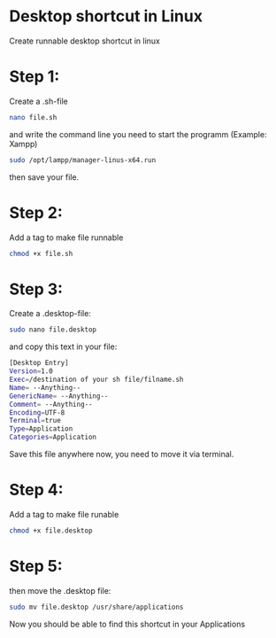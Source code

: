 # Desktop shortcut in Linux
Create runnable desktop shortcut in linux

# Step 1:
Create a .sh-file
```bash
nano file.sh
```

and write the command line you need to start the programm
(Example: Xampp)
```bash
sudo /opt/lampp/manager-linus-x64.run
```

then save your file.

# Step 2:
Add a tag to make file runnable
```bash
chmod +x file.sh
```

# Step 3:
Create a .desktop-file:
```bash
sudo nano file.desktop
```

and copy this text in your file:
```bash
[Desktop Entry]
Version=1.0
Exec=/destination of your sh file/filname.sh
Name= --Anything--
GenericName= --Anything--
Comment= --Anything--
Encoding=UTF-8
Terminal=true
Type=Application
Categories=Application
```

Save this file anywhere now, you need to move it via terminal.

# Step 4:
Add a tag to make file runable

```bash
chmod +x file.desktop
```

# Step 5:
then move the .desktop file:

```bash
sudo mv file.desktop /usr/share/applications
```

Now you should be able to find this shortcut in your Applications

